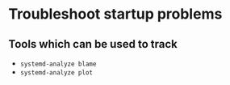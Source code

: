 # Troubleshoot startup problems

## Tools which can be used to track

- `systemd-analyze blame`
- `systemd-analyze plot`
